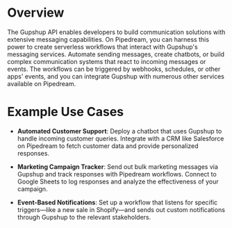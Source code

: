 # Overview

The Gupshup API enables developers to build communication solutions with extensive messaging capabilities. On Pipedream, you can harness this power to create serverless workflows that interact with Gupshup's messaging services. Automate sending messages, create chatbots, or build complex communication systems that react to incoming messages or events. The workflows can be triggered by webhooks, schedules, or other apps' events, and you can integrate Gupshup with numerous other services available on Pipedream.

# Example Use Cases

- **Automated Customer Support**: Deploy a chatbot that uses Gupshup to handle incoming customer queries. Integrate with a CRM like Salesforce on Pipedream to fetch customer data and provide personalized responses.

- **Marketing Campaign Tracker**: Send out bulk marketing messages via Gupshup and track responses with Pipedream workflows. Connect to Google Sheets to log responses and analyze the effectiveness of your campaign.

- **Event-Based Notifications**: Set up a workflow that listens for specific triggers—like a new sale in Shopify—and sends out custom notifications through Gupshup to the relevant stakeholders.
